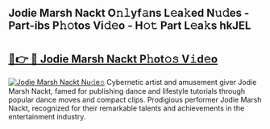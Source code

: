 ## Jodie Marsh Nackt O𝚗𝚕yf𝚊ns L𝚎a𝚔ed N𝚞𝚍es - Part-ibs P𝚑𝚘tos Vi𝚍𝚎o - H𝚘𝚝 Part L𝚎a𝚔s hkJEL

# <h2><a href="http://kfc4zh.oniu.top/?m=Jodie+Marsh+Nackt">🔗👉 🔴 Jodie Marsh Nackt P𝚑ot𝚘𝚜 V𝚒d𝚎o</a></h2>

[![Jodie Marsh Nackt Nu𝚍e𝚜](https://i.imgur.com/0qMVB7G.gif)](http://kfc4zh.oniu.top/?m=Jodie+Marsh+Nackt)
Cybernetic artist and amusement giver Jodie Marsh Nackt, famed for publishing dance and lifestyle tutorials through popular dance moves and compact clips. Prodigious performer Jodie Marsh Nackt, recognized for their remarkable talents and achievements in the entertainment industry.  
